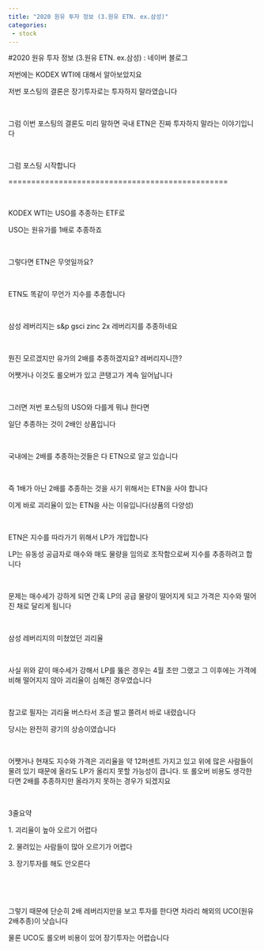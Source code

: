 ```yaml
---
title: "2020 원유 투자 정보 (3.원유 ETN. ex.삼성)"
categories:
 - stock
---
```

#2020 원유 투자 정보 (3.원유 ETN. ex.삼성) : 네이버 블로그
<div class="wrap_rabbit pcol2 _param(1) _postViewArea222004005474" id="post-view222004005474">
<!-- Rabbit HTML --><div class="se-viewer se-theme-default" lang="ko-KR">
<!-- SE_DOC_HEADER_END -->
<div class="se-main-container">
<div class="se-component se-text se-l-default" id="SE-5ee68f3a-8a29-4960-a307-3ad75045c4ba">
<div class="se-component-content">
<div class="se-section se-section-text se-l-default">
<div class="se-module se-module-text">
<!-- SE-TEXT { --><p class="se-text-paragraph se-text-paragraph-align-" id="SE-8a0cba40-3a5c-42e8-8747-38658f02651a" style=""><span class="se-fs- se-ff-" id="SE-856e1ddd-1293-4c88-baa5-d617610fb7b3" style="">저번에는 KODEX WTI에 대해서 알아보았지요</span></p><!-- } SE-TEXT --><!-- SE-TEXT { --><p class="se-text-paragraph se-text-paragraph-align-" id="SE-5218c65f-1be0-454e-94d1-7912ac83a130" style=""><span class="se-fs- se-ff-" id="SE-c5b0be8c-7fca-468a-844e-ee64f3096743" style="">저번 포스팅의 결론은 장기투자로는 투자하지 말라였습니다</span></p><!-- } SE-TEXT --><!-- SE-TEXT { --><p class="se-text-paragraph se-text-paragraph-align-" id="SE-18e21a51-428e-4e12-848d-e7067fd9e53e" style=""><span class="se-fs- se-ff-" id="SE-4ad131f7-86b4-49e2-871d-5df5c4ac6aa4" style="">​</span></p><!-- } SE-TEXT --><!-- SE-TEXT { --><p class="se-text-paragraph se-text-paragraph-align-" id="SE-3fb698ea-346e-4338-a217-1c4dc1c245ac" style=""><span class="se-fs- se-ff-" id="SE-6819bbf4-8bc8-4a5c-a369-50fed9bed7c4" style="">그럼 이번 포스팅의 결론도 미리 말하면 국내 ETN은 진짜 투자하지 말라는 이야기입니다</span></p><!-- } SE-TEXT --><!-- SE-TEXT { --><p class="se-text-paragraph se-text-paragraph-align-" id="SE-249c6c9b-9d93-4933-be7d-f9a7abfcf954" style=""><span class="se-fs- se-ff-" id="SE-4f682882-0c51-4319-b734-9a442152a2ba" style="">​</span></p><!-- } SE-TEXT --><!-- SE-TEXT { --><p class="se-text-paragraph se-text-paragraph-align-" id="SE-ad323b09-62bf-4bdb-bfc8-6ca6afc5a3f8" style=""><span class="se-fs- se-ff-" id="SE-df6ffc3f-2940-4db2-bb9b-764086f0ee76" style="">그럼 포스팅 시작합니다</span></p><!-- } SE-TEXT --><!-- SE-TEXT { --><p class="se-text-paragraph se-text-paragraph-align-" id="SE-178b7e4a-decc-4867-90d1-3e4bb9072f3b" style=""><span class="se-fs- se-ff-" id="SE-45b2152f-89ad-4c18-9642-277eaae87864" style="">================================================</span></p><!-- } SE-TEXT --><!-- SE-TEXT { --><p class="se-text-paragraph se-text-paragraph-align-" id="SE-e5721fe7-ae3f-4354-bbc3-eccde19fc181" style=""><span class="se-fs- se-ff-" id="SE-e3bcc11f-b140-48d0-83a0-844c592d7ad4" style="">​</span></p><!-- } SE-TEXT --><!-- SE-TEXT { --><p class="se-text-paragraph se-text-paragraph-align-" id="SE-1101a5fb-c0e0-4517-899b-aab10916c9a3" style=""><span class="se-fs- se-ff-" id="SE-bd9328a5-eb7b-4d9f-b0de-20f0fe2dcc7a" style="">KODEX WTI는 USO를 추종하는 ETF로</span></p><!-- } SE-TEXT --><!-- SE-TEXT { --><p class="se-text-paragraph se-text-paragraph-align-" id="SE-cb4cd907-8351-4a90-9eeb-44f53de9f525" style=""><span class="se-fs- se-ff-" id="SE-580be5ba-3bd4-40e6-b08f-90902ff686ad" style="">USO는 원유가를 1배로 추종하죠</span></p><!-- } SE-TEXT --><!-- SE-TEXT { --><p class="se-text-paragraph se-text-paragraph-align-" id="SE-c82cde76-dfb4-4046-922d-f47735cc5fa3" style=""><span class="se-fs- se-ff-" id="SE-9786c0f6-a40d-4552-a49f-cdb513d7be5d" style="">​</span></p><!-- } SE-TEXT --><!-- SE-TEXT { --><p class="se-text-paragraph se-text-paragraph-align-" id="SE-9d0ff5c2-82a9-4ee4-929d-154c361dff35" style=""><span class="se-fs- se-ff-" id="SE-23d1d086-0e97-40fd-a03e-fdc3ce0d62fd" style="">그렇다면 ETN은 무엇일까요?</span></p><!-- } SE-TEXT --><!-- SE-TEXT { --><p class="se-text-paragraph se-text-paragraph-align-" id="SE-f4aeffbb-e9e8-43dd-a6cc-401bd1d082cc" style=""><span class="se-fs- se-ff-" id="SE-48bad335-316b-4f35-9704-a2d06b6cf5f8" style="">​</span></p><!-- } SE-TEXT --><!-- SE-TEXT { --><p class="se-text-paragraph se-text-paragraph-align-" id="SE-5a6d3f5e-80e7-4b36-be27-de88118e72b0" style=""><span class="se-fs- se-ff-" id="SE-a409ebcd-c471-4ba0-ac0e-bd657e632989" style="">ETN도 똑같이 무언가 지수를 추종합니다</span></p><!-- } SE-TEXT -->
</div>
</div>
</div>
</div> <div class="se-component se-image se-l-default" id="SE-3b7bd25a-fad1-4324-b666-06f4421df7e9">
<div class="se-component-content se-component-content-fit">
<div class="se-section se-section-image se-l-default se-section-align-">
<div class="se-module se-module-image" style="">
<a class="se-module-image-link __se_image_link __se_link" data-linkdata='{"id" : "SE-3b7bd25a-fad1-4324-b666-06f4421df7e9", "src" : "https://postfiles.pstatic.net/MjAyMDA2MTdfMjI4/MDAxNTkyMzg3NzE4MzA3.qShvYTNdZQfMnL9Eh7M0vGL1YLdh9t8K6onYEI_jTwMg.9VT4eENuAEhxMC53hioToOs0OW_XORxUfh-TcYDvi6Qg.PNG.dls32208/image.png", "linkUse" : "false", "link" : ""}' data-linktype="img" href="#" onclick="return false;" style="">
<img alt="" class="se-image-resource" data-height="721" data-lazy-src="https://postfiles.pstatic.net/MjAyMDA2MTdfMjI4/MDAxNTkyMzg3NzE4MzA3.qShvYTNdZQfMnL9Eh7M0vGL1YLdh9t8K6onYEI_jTwMg.9VT4eENuAEhxMC53hioToOs0OW_XORxUfh-TcYDvi6Qg.PNG.dls32208/image.png?type=w773" data-width="693" src="https://raw.githubusercontent.com/rage147-OwO/rage147-OwO.github.io/master/_images/images/2020-6-17-2020 원유 투자 정보 (3.원유 ETN. ex.삼성)/0.png">
</a>
</div>
</div>
</div>
</div> <div class="se-component se-text se-l-default" id="SE-db97f8ab-98ca-4486-a817-a694f3f99020">
<div class="se-component-content">
<div class="se-section se-section-text se-l-default">
<div class="se-module se-module-text">
<!-- SE-TEXT { --><p class="se-text-paragraph se-text-paragraph-align-" id="SE-e9ebb9ab-5f2a-443b-8c40-26cc8a2e4f92" style=""><span class="se-fs- se-ff-" id="SE-2900de65-82ee-4abc-ac7a-d832c6770c52" style="">삼성 레버리지는  s&amp;p gsci zinc 2x 레버리지를 추종하네요</span></p><!-- } SE-TEXT --><!-- SE-TEXT { --><p class="se-text-paragraph se-text-paragraph-align-" id="SE-528525be-a81c-4754-ac58-86e69114cfd1" style=""><span class="se-fs- se-ff-" id="SE-c1dda1fa-3a2d-476b-b737-175445017c43" style="">​</span></p><!-- } SE-TEXT --><!-- SE-TEXT { --><p class="se-text-paragraph se-text-paragraph-align-" id="SE-443ad0fb-a2bb-4520-ab05-90d0e7a87953" style=""><span class="se-fs- se-ff-" id="SE-93bb0ab8-844e-42df-a16c-d7652719bba4" style="">뭔진 모르겠지만 유가의 2배를 추종하겠지요? 레버리지니깐?</span></p><!-- } SE-TEXT --><!-- SE-TEXT { --><p class="se-text-paragraph se-text-paragraph-align-" id="SE-e3735c3b-1cb8-49ca-a97c-fca913020cf4" style=""><span class="se-fs- se-ff-" id="SE-4577aa93-c45a-4ae1-9801-359f81ff2649" style="">어쨋거나 이것도 롤오버가 있고 콘탱고가 계속 일어납니다</span></p><!-- } SE-TEXT --><!-- SE-TEXT { --><p class="se-text-paragraph se-text-paragraph-align-" id="SE-c8e21e67-357d-460e-bbf9-23fbb323257f" style=""><span class="se-fs- se-ff-" id="SE-4bac854a-6170-4081-802d-04698f9d5249" style="">​</span></p><!-- } SE-TEXT --><!-- SE-TEXT { --><p class="se-text-paragraph se-text-paragraph-align-" id="SE-f2ebfb5c-8eaa-4551-b5b6-32f224f2af71" style=""><span class="se-fs- se-ff-" id="SE-8ba06ab1-f32d-4ad1-afb0-a79ce41fac8e" style="">그러면 저번 포스팅의 USO와 다를게 뭐냐 한다면</span></p><!-- } SE-TEXT --><!-- SE-TEXT { --><p class="se-text-paragraph se-text-paragraph-align-" id="SE-eb8f91fd-73b1-4d6a-a75c-f1bac62c470c" style=""><span class="se-fs- se-ff-" id="SE-c4bfe21a-3256-4a42-97a6-cc406d70ba04" style="">일단 추종하는 것이 2배인 상품입니다</span></p><!-- } SE-TEXT --><!-- SE-TEXT { --><p class="se-text-paragraph se-text-paragraph-align-" id="SE-daba8560-7a89-4614-b400-dae0d69fa25f" style=""><span class="se-fs- se-ff-" id="SE-8a52a2a9-510f-425c-bba0-472c45a9dd52" style="">​</span></p><!-- } SE-TEXT --><!-- SE-TEXT { --><p class="se-text-paragraph se-text-paragraph-align-" id="SE-d7fb5b03-e61b-4f77-9c55-0a3116a60738" style=""><span class="se-fs- se-ff-" id="SE-daab4dfe-720d-42a5-aa24-89657c908e43" style="">국내에는 2배를 추종하는것들은 다 ETN으로 알고 있습니다</span></p><!-- } SE-TEXT --><!-- SE-TEXT { --><p class="se-text-paragraph se-text-paragraph-align-" id="SE-2719e360-fa05-47df-8fe1-c1a9bfe48ab7" style=""><span class="se-fs- se-ff-" id="SE-9ddd6d45-2ca9-4a49-ac74-8dd8854df843" style="">​</span></p><!-- } SE-TEXT --><!-- SE-TEXT { --><p class="se-text-paragraph se-text-paragraph-align-" id="SE-8878dc36-3aea-45f1-b5dc-fca6347cd183" style=""><span class="se-fs- se-ff-" id="SE-72abcb01-baa1-4edd-8983-8ec5ca9977ad" style="">즉 1배가 아닌 2배를 추종하는 것을 사기 위해서는 ETN을 사야 합니다</span></p><!-- } SE-TEXT --><!-- SE-TEXT { --><p class="se-text-paragraph se-text-paragraph-align-" id="SE-df4ffca9-3156-48b3-967e-b79cbbdee41c" style=""><span class="se-fs- se-ff-" id="SE-baf945a3-4357-462b-bbf6-58b23905f8d3" style="">이게 바로 괴리율이 있는 ETN을 사는 이유입니다(상품의 다양성)</span></p><!-- } SE-TEXT --><!-- SE-TEXT { --><p class="se-text-paragraph se-text-paragraph-align-" id="SE-e98c098e-4bf1-4a56-926b-77fee21a8996" style=""><span class="se-fs- se-ff-" id="SE-514aa705-bdc9-42d6-a231-b0891e869f11" style="">​</span></p><!-- } SE-TEXT --><!-- SE-TEXT { --><p class="se-text-paragraph se-text-paragraph-align-" id="SE-1d8c1816-bd6f-48e7-89ce-fc6fc5a95e01" style=""><span class="se-fs- se-ff-" id="SE-8b7c0765-f0c4-407f-a43a-191442495a65" style="">ETN은 지수를 따라가기 위해서 LP가 개입합니다</span></p><!-- } SE-TEXT --><!-- SE-TEXT { --><p class="se-text-paragraph se-text-paragraph-align-" id="SE-245c4067-94e0-494b-bb58-98a22e7c3ea3" style=""><span class="se-fs- se-ff-" id="SE-7a286adc-6404-47ae-853f-b24514aab34d" style="">LP는 유동성 공급자로 매수와 매도 물량을 임의로 조작함으로써 지수를 추종하려고 합니다</span></p><!-- } SE-TEXT --><!-- SE-TEXT { --><p class="se-text-paragraph se-text-paragraph-align-" id="SE-e15fc336-0799-44df-8661-3bb62e9ec102" style=""><span class="se-fs- se-ff-" id="SE-27bfd0fd-69b1-4cfe-a0e1-9e2874ef1129" style="">​</span></p><!-- } SE-TEXT --><!-- SE-TEXT { --><p class="se-text-paragraph se-text-paragraph-align-" id="SE-fedaf6d4-93b5-4a4a-aced-f04a53766c01" style=""><span class="se-fs- se-ff-" id="SE-581c0566-6527-42fd-b874-e422a79d76d0" style="">문제는 매수세가 강하게 되면 간혹 LP의 공급 물량이 떨어지게 되고 가격은 지수와 떨어진 채로 달리게 됩니다</span></p><!-- } SE-TEXT -->
</div>
</div>
</div>
</div> <div class="se-component se-image se-l-default" id="SE-e667c47c-789d-4b4e-a6fd-0bdc158206fa">
<div class="se-component-content se-component-content-fit">
<div class="se-section se-section-image se-l-default se-section-align-">
<div class="se-module se-module-image" style="">
<a class="se-module-image-link __se_image_link __se_link" data-linkdata='{"id" : "SE-e667c47c-789d-4b4e-a6fd-0bdc158206fa", "src" : "https://postfiles.pstatic.net/MjAyMDA2MTdfMjcw/MDAxNTkyMzg4ODczNzU4.plTvP_esjtzrEQLPWymNOndR8CdEJBHJTO2e0rJoq1Mg.r51jqBYjAK10vtzbj-QhoLcXxHiIMbt5MrNk-dsgLgEg.PNG.dls32208/image.png", "linkUse" : "false", "link" : ""}' data-linktype="img" href="#" onclick="return false;" style="">
<img alt="" class="se-image-resource" data-height="307" data-lazy-src="https://postfiles.pstatic.net/MjAyMDA2MTdfMjcw/MDAxNTkyMzg4ODczNzU4.plTvP_esjtzrEQLPWymNOndR8CdEJBHJTO2e0rJoq1Mg.r51jqBYjAK10vtzbj-QhoLcXxHiIMbt5MrNk-dsgLgEg.PNG.dls32208/image.png?type=w773" data-width="693" src="https://raw.githubusercontent.com/rage147-OwO/rage147-OwO.github.io/master/_images/images/2020-6-17-2020 원유 투자 정보 (3.원유 ETN. ex.삼성)/1.png">
</a>
</div>
</div>
</div>
</div> <div class="se-component se-text se-l-default" id="SE-a3dd7ee3-4d24-4ddf-b889-3a2738eb4f67">
<div class="se-component-content">
<div class="se-section se-section-text se-l-default">
<div class="se-module se-module-text">
<!-- SE-TEXT { --><p class="se-text-paragraph se-text-paragraph-align-" id="SE-749eb900-b2c0-43d3-83b2-fa991fb180f4" style=""><span class="se-fs- se-ff-" id="SE-2dd02c3a-2231-4c22-a65c-8c25183ca837" style="">삼성 레버리지의 미쳤었던 괴리율</span></p><!-- } SE-TEXT --><!-- SE-TEXT { --><p class="se-text-paragraph se-text-paragraph-align-" id="SE-33e1e534-ff87-4c17-a6cb-0a9c33f71685" style=""><span class="se-fs- se-ff-" id="SE-24172b8d-36d5-47af-9d35-f5dbd0b08aed" style="">​</span></p><!-- } SE-TEXT --><!-- SE-TEXT { --><p class="se-text-paragraph se-text-paragraph-align-" id="SE-2ccf5020-e471-4906-9daf-4fbc1f9cfee4" style=""><span class="se-fs- se-ff-" id="SE-eb5346b5-80d1-4032-8e97-ff9598e2a707" style="">사실 위와 같이 매수세가 강해서 LP를 뚫은 경우는 4월 초만 그랬고 그 이후에는 가격에 비해 떨어지지 않아 괴리율이 심해진 경우였습니다</span></p><!-- } SE-TEXT --><!-- SE-TEXT { --><p class="se-text-paragraph se-text-paragraph-align-" id="SE-6e316a2a-ef42-4b36-8879-f94302efa79c" style=""><span class="se-fs- se-ff-" id="SE-cf754051-7976-4c29-99da-b697c4518308" style="">​</span></p><!-- } SE-TEXT --><!-- SE-TEXT { --><p class="se-text-paragraph se-text-paragraph-align-" id="SE-4590af8b-2c3c-4ecf-90b5-802d78e96591" style=""><span class="se-fs- se-ff-" id="SE-1ee39c6f-85ae-4aeb-a441-a17c92211a74" style="">참고로 필자는 괴리율 버스타서 조금 벌고 쫄려서 바로 내렸습니다</span></p><!-- } SE-TEXT --><!-- SE-TEXT { --><p class="se-text-paragraph se-text-paragraph-align-" id="SE-32742268-1414-494f-92fa-578f491f8290" style=""><span class="se-fs- se-ff-" id="SE-7a38300b-5f74-4bd7-a7dd-b8eac0861197" style="">당시는 완전히 광기의 상승이였습니다</span></p><!-- } SE-TEXT --><!-- SE-TEXT { --><p class="se-text-paragraph se-text-paragraph-align-" id="SE-54d6e0d3-351d-4f3c-8b99-d145e6d68274" style=""><span class="se-fs- se-ff-" id="SE-4e26bdf4-79c4-4b72-9631-799de430aec2" style="">​</span></p><!-- } SE-TEXT --><!-- SE-TEXT { --><p class="se-text-paragraph se-text-paragraph-align-" id="SE-4049b759-22ef-4126-92ae-adb490c8753d" style=""><span class="se-fs- se-ff-" id="SE-2f5cfe24-2da3-40bc-9a2b-b7621891a28f" style="">어쨋거나 현재도 지수와 가격은 괴리율을 약 12퍼센트 가지고 있고 위에 많은 사람들이 물려 있기 때문에 올라도 LP가 올리지 못할 가능성이 큽니다. 또 롤오버 비용도 생각한다면 2배를 추종하지만 올라가지 못하는 경우가 되겠지요</span></p><!-- } SE-TEXT --><!-- SE-TEXT { --><p class="se-text-paragraph se-text-paragraph-align-" id="SE-ecf3ce45-1e7e-4fb3-8eb6-21bc7f47bbc0" style=""><span class="se-fs- se-ff-" id="SE-63af87d8-924a-4601-a008-6e5951c165b5" style="">​</span></p><!-- } SE-TEXT --><!-- SE-TEXT { --><p class="se-text-paragraph se-text-paragraph-align-" id="SE-b31ed355-39f1-4499-8a23-7da06208a5a8" style=""><span class="se-fs- se-ff-" id="SE-5fb2badc-9773-4b93-a53b-31537f8d6157" style="">3줄요약</span></p><!-- } SE-TEXT --><!-- SE-TEXT { --><p class="se-text-paragraph se-text-paragraph-align-" id="SE-dfe8d43b-90ba-47ab-88b3-77aa205feba8" style=""><span class="se-fs- se-ff-" id="SE-367632d6-d1a4-4aea-a83a-db4b402b822b" style="">1. 괴리율이 높아 오르기 어렵다</span></p><!-- } SE-TEXT --><!-- SE-TEXT { --><p class="se-text-paragraph se-text-paragraph-align-" id="SE-09ff55fc-d242-45b9-83d0-81d9f75cdda2" style=""><span class="se-fs- se-ff-" id="SE-10f35f1c-020e-468e-9ef7-bc7542f84cb7" style="">2. 물려있는 사람들이 많아 오르기가 어렵다</span></p><!-- } SE-TEXT --><!-- SE-TEXT { --><p class="se-text-paragraph se-text-paragraph-align-" id="SE-54aaa974-8e7a-433c-894d-13a98200c1c1" style=""><span class="se-fs- se-ff-" id="SE-821531d6-12ce-4e5f-945d-02183259e28a" style="">3. 장기투자를 해도 안오른다</span></p><!-- } SE-TEXT --><!-- SE-TEXT { --><p class="se-text-paragraph se-text-paragraph-align-" id="SE-32d8c87d-4620-4cd1-b389-bda0bf7b9ea3" style=""><span class="se-fs- se-ff-" id="SE-23b22324-9ee2-455f-8913-a1c51da5ae08" style="">​</span></p><!-- } SE-TEXT --><!-- SE-TEXT { --><p class="se-text-paragraph se-text-paragraph-align-" id="SE-399fd0d4-834a-4da9-bbcd-11ba651afc38" style=""><span class="se-fs- se-ff-" id="SE-a711e190-91b4-4b74-a499-32ff7dc83da3" style="">​</span></p><!-- } SE-TEXT --><!-- SE-TEXT { --><p class="se-text-paragraph se-text-paragraph-align-" id="SE-cfa48b3f-e9d9-4263-9753-02b2d03b11e7" style=""><span class="se-fs- se-ff-" id="SE-3be9859c-6bc0-4817-9fd8-51a4a7f564a8" style="">그렇기 때문에 단순히 2배 레버리지만을 보고 투자를 한다면 차라리 해외의 UCO(원유2배추종)이 낫습니다</span></p><!-- } SE-TEXT --><!-- SE-TEXT { --><p class="se-text-paragraph se-text-paragraph-align-" id="SE-8411a8a9-f442-4d8c-ad99-346a7305ccf1" style=""><span class="se-fs- se-ff-" id="SE-852b3d76-06a9-46da-90b0-cb0afe9fdf8e" style="">물론 UCO도  롤오버 비용이 있어 장기투자는 어렵습니다</span></p><!-- } SE-TEXT -->
</div>
</div>
</div>
</div> </div>
</div>
</div>